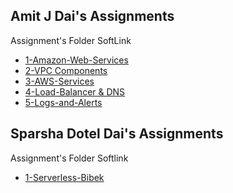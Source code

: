 ## Amit J Dai's Assignments
Assignment's Folder SoftLink
- [1-Amazon-Web-Services](https://github.com/LF-DevOps-Intern/6_aws_cloud-amit-sparsha-deesirouss/tree/main/1-Amazon-Web-Services)
- [2-VPC Components](https://github.com/LF-DevOps-Intern/6_aws_cloud-amit-sparsha-deesirouss/tree/cloud-day-2-vpc-components/2-VPC-Components)
- [3-AWS-Services](https://github.com/LF-DevOps-Intern/6_aws_cloud-amit-sparsha-deesirouss/tree/cloud-day-3-AWS-Services/3-AWS-Services)
- [4-Load-Balancer & DNS](https://github.com/LF-DevOps-Intern/6_aws_cloud-amit-sparsha-deesirouss/tree/cloud-day-4-Load-Balancer/4-Load-Balancer-and-DNS)
- [5-Logs-and-Alerts](https://github.com/LF-DevOps-Intern/6_aws_cloud-amit-sparsha-deesirouss/tree/cloud-day-5-Logs-and-Alerts/5-Logs-and-Alerts)

## Sparsha Dotel Dai's Assignments
Assignment's Folder Softlink
- [1-Serverless-Bibek](https://github.com/LF-DevOps-Intern/6_aws_cloud-amit-sparsha-deesirouss/tree/serverless-bibek/Serverless-Bibek)
